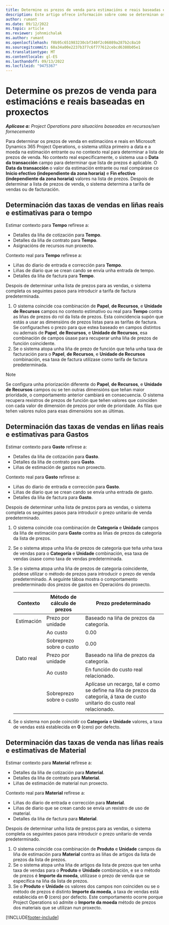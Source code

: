 ```yaml
---
title: Determine os prezos de venda para estimacións e reais baseadas en proxectos
description: Este artigo ofrece información sobre como se determinan os prezos de venda para as estimacións e os reais baseados en proxectos.
author: rumant
ms.date: 09/12/2022
ms.topic: article
ms.reviewer: johnmichalak
ms.author: rumant
ms.openlocfilehash: f0b95c651983230cbf340f2c06089a287b2c8a10
ms.sourcegitcommit: 60a34a00e2237b377c6f777612cebcd6380b05e1
ms.translationtype: MT
ms.contentlocale: gl-ES
ms.lasthandoff: 09/13/2022
ms.locfileid: "9475367"
---
```

#  <a name="determine-sales-prices-for-project-based-estimates-and-actuals"></a>Determine os prezos de venda para estimacións e reais baseadas en proxectos

_**Aplícase a:** Project Operations para situacións baseadas en recursos/sen fornecemento_

Para determinar os prezos de venda en estimacións e reais en Microsoft Dynamics 365 Project Operations, o sistema utiliza primeiro a data e a moeda na estimación entrante ou no contexto real para determinar a lista de prezos de venda. No contexto real especificamente, o sistema usa o **Data da transacción** campo para determinar que lista de prezos é aplicable. O **Data da transacción** o valor da estimación entrante ou real compárase co **Inicio efectivo (independiente da zona horaria)** e **Fin efectivo (independiente da zona horaria)** valores na lista de prezos. Despois de determinar a lista de prezos de venda, o sistema determina a tarifa de vendas ou de facturación.

## <a name="determining-sales-rates-on-actual-and-estimate-lines-for-time"></a>Determinación das taxas de vendas en liñas reais e estimativas para o tempo

Estimar contexto para **Tempo** refírese a:

- Detalles da liña de cotización para **Tempo**.
- Detalles da liña de contrato para **Tempo**.
- Asignacións de recursos nun proxecto.

Contexto real para **Tempo** refírese a:

- Liñas do diario de entrada e corrección para **Tempo**.
- Liñas de diario que se crean cando se envía unha entrada de tempo.
- Detalles da liña de factura para **Tempo**. 

Despois de determinar unha lista de prezos para as vendas, o sistema completa os seguintes pasos para introducir a tarifa de factura predeterminada.

1. O sistema coincide coa combinación de **Papel**, **de Recursos**, e **Unidade de Recursos** campos no contexto estimativo ou real para **Tempo** contra as liñas de prezos do rol da lista de prezos. Esta coincidencia supón que estás a usar as dimensións de prezos listas para as tarifas de factura. Se configuraches o prezo para que estea baseado en campos distintos ou ademais de **Papel**, **de Recursos**, e **Unidade de Recursos**, esa combinación de campos úsase para recuperar unha liña de prezos de función coincidente.
1. Se o sistema atopa unha liña de prezo de función que teña unha taxa de facturación para o **Papel**, **de Recursos**, e **Unidade de Recursos** combinación, esa taxa de factura utilízase como tarifa de factura predeterminada.

> [!NOTE]
> Se configura unha priorización diferente do **Papel**, **de Recursos**, e **Unidade de Recursos** campos ou se ten outras dimensións que teñan maior prioridade, o comportamento anterior cambiará en consecuencia. O sistema recupera rexistros de prezos de función que teñen valores que coinciden con cada valor de dimensión de prezos por orde de prioridade. As filas que teñen valores nulos para esas dimensións son as últimas.

## <a name="determining-sales-rates-on-actual-and-estimate-lines-for-expense"></a>Determinación das taxas de vendas en liñas reais e estimativas para Gastos

Estimar contexto para **Gasto** refírese a:

- Detalles da liña de cotización para **Gasto**.
- Detalles da liña de contrato para **Gasto**.
- Liñas de estimación de gastos nun proxecto.

Contexto real para **Gasto** refírese a:

- Liñas do diario de entrada e corrección para **Gasto**.
- Liñas de diario que se crean cando se envía unha entrada de gasto.
- Detalles da liña de factura para **Gasto**. 

Despois de determinar unha lista de prezos para as vendas, o sistema completa os seguintes pasos para introducir o prezo unitario de venda predeterminado.

1. O sistema coincide coa combinación de **Categoría** e **Unidade** campos da liña de estimación para **Gasto** contra as liñas de prezos da categoría da lista de prezos.
1. Se o sistema atopa unha liña de prezos de categoría que teña unha taxa de vendas para o **Categoría** e **Unidade** combinación, esa taxa de vendas úsase como taxa de vendas predeterminada.
1. Se o sistema atopa unha liña de prezos de categoría coincidente, pódese utilizar o método de prezos para introducir o prezo de venda predeterminado. A seguinte táboa mostra o comportamento predeterminado dos prezos de gastos en Operacións do proxecto.

    | Contexto | Método de cálculo de prezos | Prezo predeterminado |
    | --- | --- | --- |
    | Estimación | Prezo por unidade | Baseado na liña de prezos da categoría. |
    |        | Ao custo | 0.00 |
    |        | Sobreprezo sobre o custo | 0.00 |
    | Dato real | Prezo por unidade | Baseado na liña de prezos da categoría. |
    |        | Ao custo | En función do custo real relacionado. |
    |        | Sobreprezo sobre o custo | Aplícase un recargo, tal e como se define na liña de prezos da categoría, á taxa de custo unitario do custo real relacionado. |

1. Se o sistema non pode coincidir co **Categoría** e **Unidade** valores, a taxa de vendas está establecida en **0** (cero) por defecto.

## <a name="determining-sales-rates-on-actual-and-estimate-lines-for-material"></a>Determinación das taxas de venda nas liñas reais e estimativas de Material

Estimar contexto para **Material** refírese a:

- Detalles da liña de cotización para **Material**.
- Detalles da liña de contrato para **Material**.
- Liñas de estimación de material nun proxecto.

Contexto real para **Material** refírese a:

- Liñas do diario de entrada e corrección para **Material**.
- Liñas de diario que se crean cando se envía un rexistro de uso de material.
- Detalles da liña de factura para **Material**. 

Despois de determinar unha lista de prezos para as vendas, o sistema completa os seguintes pasos para introducir o prezo unitario de venda predeterminado.

1. O sistema coincide coa combinación de **Produto** e **Unidade** campos da liña de estimación para **Material** contra as liñas de artigos da lista de prezos da lista de prezos.
1. Se o sistema atopa unha liña de artigos da lista de prezos que ten unha taxa de vendas para o **Produto** e **Unidade** combinación, e se o método de prezos é **Importe da moeda**, utilízase o prezo de venda que se especifica na liña da lista de prezos. 
1. Se o **Produto** e **Unidade** os valores dos campos non coinciden ou se o método de prezos é distinto **Importe da moeda**, a taxa de vendas está establecida en **0** (cero) por defecto. Este comportamento ocorre porque Project Operations só admite o **Importe da moeda** método de prezos dos materiais que se utilizan nun proxecto.

[!INCLUDE[footer-include](../includes/footer-banner.md)]
